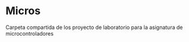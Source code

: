 # Micros
Carpeta compartida de los proyecto de laboratorio para la asignatura de microcontroladores
